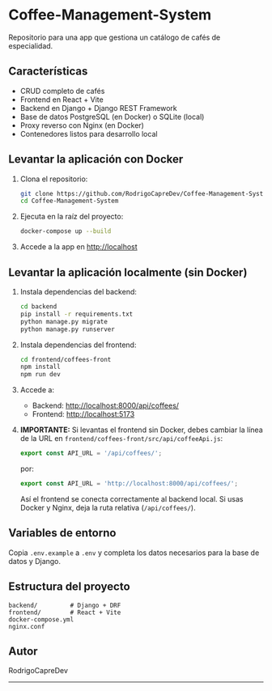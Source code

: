 # Coffee-Management-System

Repositorio para una app que gestiona un catálogo de cafés de especialidad.

## Características

- CRUD completo de cafés
- Frontend en React + Vite
- Backend en Django + Django REST Framework
- Base de datos PostgreSQL (en Docker) o SQLite (local)
- Proxy reverso con Nginx (en Docker)
- Contenedores listos para desarrollo local

## Levantar la aplicación con Docker

1. Clona el repositorio:
   ```bash
   git clone https://github.com/RodrigoCapreDev/Coffee-Management-System.git
   cd Coffee-Management-System
   ```

2. Ejecuta en la raíz del proyecto:
   ```bash
   docker-compose up --build
   ```

3. Accede a la app en [http://localhost](http://localhost)

## Levantar la aplicación localmente (sin Docker)

1. Instala dependencias del backend:
   ```bash
   cd backend
   pip install -r requirements.txt
   python manage.py migrate
   python manage.py runserver
   ```

2. Instala dependencias del frontend:
   ```bash
   cd frontend/coffees-front
   npm install
   npm run dev
   ```

3. Accede a:
   - Backend: [http://localhost:8000/api/coffees/](http://localhost:8000/api/coffees/)
   - Frontend: [http://localhost:5173](http://localhost:5173)

4. **IMPORTANTE:**
    Si levantas el frontend sin Docker, debes cambiar la línea de la URL en `frontend/coffees-front/src/api/coffeeApi.js`:
    ```js
    export const API_URL = '/api/coffees/';
    ```
    por:
    ```js
    export const API_URL = 'http://localhost:8000/api/coffees/';
    ```
    Así el frontend se conecta correctamente al backend local. Si usas Docker y Nginx, deja la ruta relativa (`/api/coffees/`).

## Variables de entorno

Copia `.env.example` a `.env` y completa los datos necesarios para la base de datos y Django.

## Estructura del proyecto

```
backend/         # Django + DRF
frontend/        # React + Vite
docker-compose.yml
nginx.conf
```

## Autor

RodrigoCapreDev

---